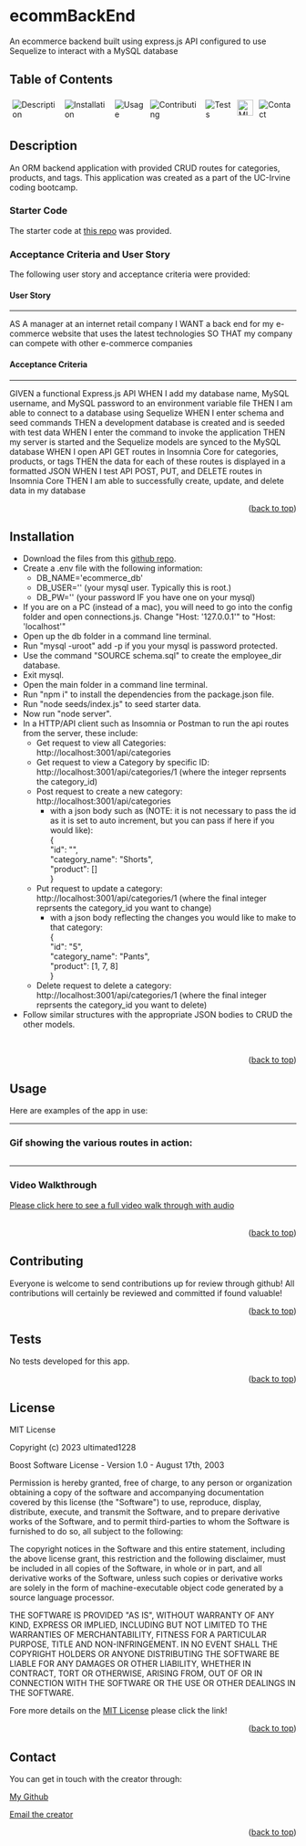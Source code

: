   <p id="back_to_top"></p>
  
# ecommBackEnd
An ecommerce backend built using express.js API configured to use Sequelize to interact with a MySQL database

  ## Table of Contents

  <div style="display: flex;">
  <a href="#description" style="text-decoration: none; margin: 5px;">
    <img src="https://img.shields.io/badge/Description-37a779?style=for-the-badge" alt="Description" />
  </a>
  <a href="#installation" style="text-decoration: none; margin: 5px;">
    <img src="https://img.shields.io/badge/Installation-37a779?style=for-the-badge" alt="Installation" />
  </a>
  <a href="#usage" style="text-decoration: none; margin: 5px;">
    <img src="https://img.shields.io/badge/Usage-37a779?style=for-the-badge" alt="Usage" />
  </a>
  <a href="#contributing" style="text-decoration: none; margin: 5px;">
    <img src="https://img.shields.io/badge/Contributing-37a779?style=for-the-badge" alt="Contributing" />
  </a>
  <a href="#tests" style="text-decoration: none; margin: 5px;">
    <img src="https://img.shields.io/badge/Tests-37a779?style=for-the-badge" alt="Tests" />
  </a>
  <a href="#license" style="text-decoration: none; margin: 5px;">
    <img src="https://img.shields.io/badge/License-MIT-yellow.svg" alt="MIT License" alt="License" style="height:28px" />
  </a>
  <a href="#contact" style="text-decoration: none; margin: 5px;">
    <img src="https://img.shields.io/badge/Contact-37a779?style=for-the-badge" alt="Contact" />
  </a>
</div>

## Description
An ORM backend application with provided CRUD routes for categories, products, and tags.  This application was created as a part of the UC-Irvine coding bootcamp.   

### Starter Code

The starter code at [this repo](https://github.com/coding-boot-camp/fantastic-umbrella) was provided.

### Acceptance Criteria and User Story

The following user story and acceptance criteria were provided:

#### User Story
<hr>
AS A manager at an internet retail company   
I WANT a back end for my e-commerce website that uses the latest technologies   
SO THAT my company can compete with other e-commerce companies    

#### Acceptance Criteria
<hr>
GIVEN a functional Express.js API   
WHEN I add my database name, MySQL username, and MySQL password to an environment variable file  
THEN I am able to connect to a database using Sequelize  
WHEN I enter schema and seed commands  
THEN a development database is created and is seeded with test data  
WHEN I enter the command to invoke the application  
THEN my server is started and the Sequelize models are synced to the MySQL database  
WHEN I open API GET routes in Insomnia Core for categories, products, or tags  
THEN the data for each of these routes is displayed in a formatted JSON  
WHEN I test API POST, PUT, and DELETE routes in Insomnia Core  
THEN I am able to successfully create, update, and delete data in my database  

<p align="right">(<a href="#back_to_top">back to top</a>)</p>

## Installation

<ul>
<li>
Download the files from this <a href="https://github.com/ultimated1228/ecommBackEnd">github repo</a>.
</li><li>
Create a .env file with the following information:
<ul><li>
DB_NAME='ecommerce_db'
</li><li>
DB_USER='' (your mysql user.  Typically this is root.)
</li><li>
DB_PW='' (your password IF you have one on your mysql)
</li></ul>
<li>
If you are on a PC (instead of a mac), you will need to go into the config folder and open connections.js. Change "Host: '127.0.0.1'" to "Host: 'localhost'" 
</li><li>
Open up the db folder in a command line terminal. 
</li><li>
Run "mysql -uroot" add -p if you your mysql is password protected. 
</li><li>
Use the command "SOURCE schema.sql" to create the employee_dir database. 
</li><li>
Exit mysql. 
</li><li>
Open the main folder in a command line terminal. 
</li><li>
Run "npm i" to install the dependencies from the package.json file. 
</li><li>
Run "node seeds/index.js" to seed starter data.
</li><li>
Now run "node server".   
</li><li>
In a HTTP/API client such as Insomnia or Postman to run the api routes from the server, these include:
<ul>
<li>
Get request to view all Categories: http://localhost:3001/api/categories
</li><li>
Get request to view a Category by specific ID: http://localhost:3001/api/categories/1 (where the integer reprsents the category_id)
</li><li>
Post request to create a new category: http://localhost:3001/api/categories
<ul><li>
with a json body such as (NOTE: it is not necessary to pass the id as it is set to auto increment, but you can pass if here if you would like):  <br>
{  <br>
	"id": "", <br>  
	"category_name": "Shorts",<br>  
	"product": []  <br>
}   
</li></ul><li>
Put request to update a category: http://localhost:3001/api/categories/1 (where the final integer reprsents the category_id you want to change)
<ul><li>
with a json body reflecting the changes you would like to make to that category:  <br>
{  <br>
	"id": "5", <br>  
	"category_name": "Pants",<br>  
	"product": [1, 7, 8]  <br>
}   
</li></ul><li>
Delete request to delete a category: http://localhost:3001/api/categories/1 (where the final integer reprsents the category_id you want to delete)
</li></ul>
</li><li>
Follow similar structures with the appropriate JSON bodies to CRUD the other models.  
</li>
</ul><br>
<p align="right">(<a href="#back_to_top">back to top</a>)</p>

## Usage
Here are examples of the app in use:
<hr>

### Gif showing the various routes in action:

<img src=""><br>

<hr>

### Video Walkthrough

[Please click here to see a full video walk through with audio](https://drive.google.com/file/d/1YKCPpLwb83k-V6-a0jg26bQTQqUpUlRa/view?usp=sharing)
<br><br>

<p align="right">(<a href="#back_to_top">back to top</a>)</p>

## Contributing
Everyone is welcome to send contributions up for review through github!  All contributions will certainly be reviewed and committed if found valuable!

<p align="right">(<a href="#back_to_top">back to top</a>)</p>

## Tests
No tests developed for this app.

<p align="right">(<a href="#back_to_top">back to top</a>)</p>

## License
MIT License

Copyright (c) 2023 ultimated1228

Boost Software License - Version 1.0 - August 17th, 2003

Permission is hereby granted, free of charge, to any person or organization
obtaining a copy of the software and accompanying documentation covered by
this license (the "Software") to use, reproduce, display, distribute,
execute, and transmit the Software, and to prepare derivative works of the
Software, and to permit third-parties to whom the Software is furnished to
do so, all subject to the following:

The copyright notices in the Software and this entire statement, including
the above license grant, this restriction and the following disclaimer,
must be included in all copies of the Software, in whole or in part, and
all derivative works of the Software, unless such copies or derivative
works are solely in the form of machine-executable object code generated by
a source language processor.

THE SOFTWARE IS PROVIDED "AS IS", WITHOUT WARRANTY OF ANY KIND, EXPRESS OR
IMPLIED, INCLUDING BUT NOT LIMITED TO THE WARRANTIES OF MERCHANTABILITY,
FITNESS FOR A PARTICULAR PURPOSE, TITLE AND NON-INFRINGEMENT. IN NO EVENT
SHALL THE COPYRIGHT HOLDERS OR ANYONE DISTRIBUTING THE SOFTWARE BE LIABLE
FOR ANY DAMAGES OR OTHER LIABILITY, WHETHER IN CONTRACT, TORT OR OTHERWISE,
ARISING FROM, OUT OF OR IN CONNECTION WITH THE SOFTWARE OR THE USE OR OTHER
DEALINGS IN THE SOFTWARE.



Fore more details on the [MIT License](https://opensource.org/licenses/MIT) please click the link!

<p align="right">(<a href="#back_to_top">back to top</a>)</p>

## Contact
You can get in touch with the creator through:

[My Github](https://github.com/ultimated1228)

[Email the creator](mailto:stevenlucasmeyer@gmail.com)


<p align="right">(<a href="#back_to_top">back to top</a>)</p>